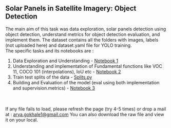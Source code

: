 ## Solar Panels in Satellite Imagery: Object Detection
The main aim of this task was data exploration, solar panels detection using object detection, understand metrics for object detection evaluation, and implement them.
The dataset contains all the folders with images, labels (not uploaded here) and dataset.yaml file for YOLO training.
<br>
The specific tasks and its notebooks are : 
1. Data Exploration and Understanding - <a href='https://github.com/aryagokh/Satellite_Images_Task/blob/main/notebooks/Data_Exploration.ipynb'>Notebook 1</a>
2. Understanding and implementation of Fundamental functions like VOC 11, COCO 101 (interpolations), IoU etc - <a href='https://github.com/aryagokh/Satellite_Images_Task/blob/main/notebooks/Fundamental_Functions.ipynb'>Notebook 2</a>
3. Train test splits of the data - <a href='https://github.com/aryagokh/Satellite_Images_Task/blob/main/notebooks/train_test_split.py'>Splits.py</a>
4. Building and Evaluation of the model (eval using both implementation and supervision.metrics) - <a href='https://github.com/aryagokh/Satellite_Images_Task/blob/main/notebooks/yolov8_BuildnEval.ipynb'>Notebook 3</a>

<br><br>
If any file fails to load, please refresh the page (try 4-5 times) or drop a mail at : arya.gokhale1@gmail.com
You can also download the raw file and view it on your local.
